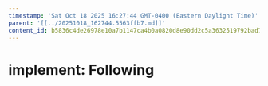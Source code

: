 ```yaml
---
timestamp: 'Sat Oct 18 2025 16:27:44 GMT-0400 (Eastern Daylight Time)'
parent: '[[../20251018_162744.5563ffb7.md]]'
content_id: b5836c4de26978e10a7b1147ca4b0a0820d8e90dd2c5a3632519792bad782212
---
```


# implement: Following
